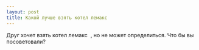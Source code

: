 ```yaml
---
layout: post 
title: Какой лучше взять котел лемакс  ‌‌ 
--- 
```

Друг хочет взять котел лемакс  ‌‌ , но не может определиться. Что бы вы посоветовали?